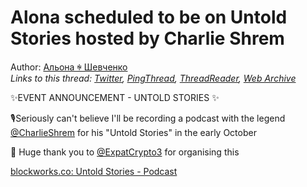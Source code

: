 # Alona scheduled to be on Untold Stories hosted by Charlie Shrem

Author: [Альона ꑭ Шевченко](https://twitter.com/cryptodrftng)  
*Links to this thread: [Twitter](https://twitter.com/cryptodrftng/status/1557542092578197504), [PingThread](https://pingthread.com/thread/1557542092578197504), [ThreadReader](https://threadreaderapp.com/thread/1557542092578197504.html), [Web Archive](https://web.archive.org/web/*/https://twitter.com/cryptodrftng/status/1557542092578197504)*

✨EVENT ANNOUNCEMENT - UNTOLD STORIES ✨

🎙Seriously can't believe I'll be recording a podcast with the legend [@CharlieShrem](https://twitter.com/CharlieShrem) for his "Untold Stories" in the early October 

🖤 Huge thank you to [@ExpatCrypto3](https://twitter.com/ExpatCrypto3) for organising this

 [blockworks.co: Untold Stories - Podcast](https://blockworks.co/podcasts/untold-stories/)

